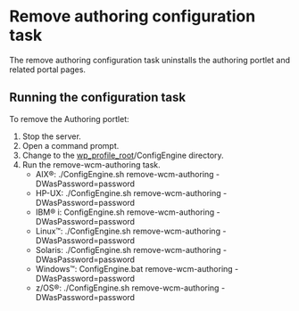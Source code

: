 # Remove authoring configuration task

The remove authoring configuration task uninstalls the authoring portlet and related portal pages.

## Running the configuration task

To remove the Authoring portlet:

1.  Stop the server.
2.  Open a command prompt.
3.  Change to the [wp\_profile\_root](../reference/wpsdirstr.md#wp_profile_root)/ConfigEngine directory.
4.  Run the remove-wcm-authoring task.
    -   AIX®: ./ConfigEngine.sh remove-wcm-authoring -DWasPassword=password
    -   HP-UX: ./ConfigEngine.sh remove-wcm-authoring -DWasPassword=password
    -   IBM® i: ConfigEngine.sh remove-wcm-authoring -DWasPassword=password
    -   Linux™: ./ConfigEngine.sh remove-wcm-authoring -DWasPassword=password
    -   Solaris: ./ConfigEngine.sh remove-wcm-authoring -DWasPassword=password
    -   Windows™: ConfigEngine.bat remove-wcm-authoring -DWasPassword=password
    -   z/OS®: ./ConfigEngine.sh remove-wcm-authoring -DWasPassword=password


